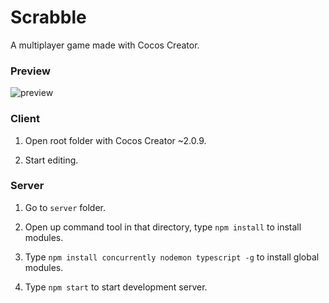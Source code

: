 # Scrabble

A multiplayer game made with Cocos Creator.

### Preview

![preview](/preview/preview.gif)

### Client

1. Open root folder with Cocos Creator ~2.0.9.

2. Start editing.

### Server

1. Go to ```server``` folder.

2. Open up command tool in that directory, type ```npm install``` to install modules.

3. Type ```npm install concurrently nodemon typescript -g``` to install global modules.

4. Type ```npm start``` to start development server.